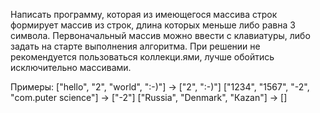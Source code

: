 Написать программу, которая из имеющегося массива строк формирует массив из строк, длина которых меньше либо равна 3 символа. Первоначальный массив можно ввести с клавиатуры, либо задать на старте выполнения алгоритма. При решении не рекомендуется пользоваться коллекци.ями, лучше обойтись исключительно массивами. 

Примеры: 
["hello", "2", "world", ":-)"] -> ["2", ":-)"] 
["1234", "1567", "-2", "com.puter science"] -> ["-2"] 
["Russia", "Denmark", "Кazan"] -> []
